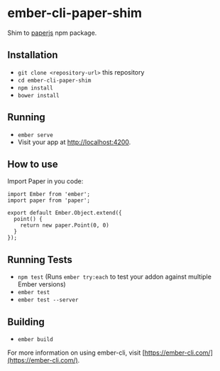 # ember-cli-paper-shim

Shim to [paperjs](http://paperjs.org/) npm package.

## Installation

* `git clone <repository-url>` this repository
* `cd ember-cli-paper-shim`
* `npm install`
* `bower install`

## Running

* `ember serve`
* Visit your app at [http://localhost:4200](http://localhost:4200).

## How to use

Import Paper in you code:
```es6
import Ember from 'ember';
import paper from 'paper';

export default Ember.Object.extend({
  point() {
    return new paper.Point(0, 0)
  }
});
```

## Running Tests

* `npm test` (Runs `ember try:each` to test your addon against multiple Ember versions)
* `ember test`
* `ember test --server`

## Building

* `ember build`

For more information on using ember-cli, visit [https://ember-cli.com/](https://ember-cli.com/).
